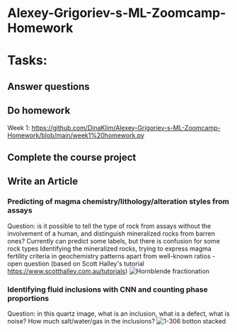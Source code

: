 
# Alexey-Grigoriev-s-ML-Zoomcamp-Homework
# Tasks: 
## Answer questions
## Do homework
Week 1: https://github.com/DinaKlim/Alexey-Grigoriev-s-ML-Zoomcamp-Homework/blob/main/week1%20homework.py
## Complete the course project
## Write an Article
### Predicting of magma chemistry/lithology/alteration styles from assays
Question: is it possible to tell the type of rock from assays without the involvement of a human, and distinguish mineralized rocks from barren ones? 
Currently can predict some labels, but there is confusion for some rock types 
Identifying the mineralized rocks, trying to express magma fertility criteria in geochemistry patterns apart from well-known ratios - open question
(based on Scott Halley's tutorial https://www.scotthalley.com.au/tutorials)
![Hornblende fractionation](https://user-images.githubusercontent.com/65893409/132241157-738716f5-a229-4f72-9e7a-2797bdad7d11.jpg)

### Identifying fluid inclusions with CNN and counting phase proportions
Question: in this quartz image, what is an inclusion, what is a defect, what is noise?
How much salt/water/gas in the inclusions? 
![1-306 botton stacked](https://user-images.githubusercontent.com/65893409/132240947-b171c6ba-987e-42d4-b4eb-2eca81844262.jpg)

